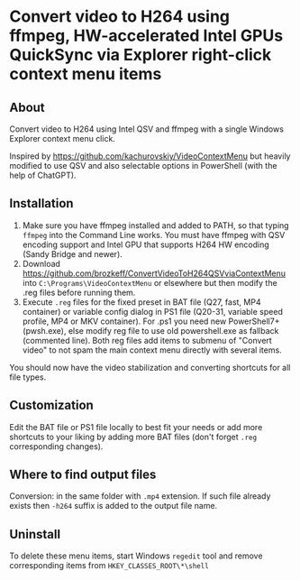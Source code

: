 # Convert video to H264 using ffmpeg, HW-accelerated Intel GPUs QuickSync via Explorer right-click context menu items

## About

Convert video to H264 using Intel QSV and ffmpeg with a single Windows Explorer context menu click.

Inspired by <https://github.com/kachurovskiy/VideoContextMenu> but heavily modified to use QSV and also selectable options in PowerShell (with the help of ChatGPT).

## Installation

1. Make sure you have ffmpeg installed and added to PATH, so that typing `ffmpeg` into the Command Line works. You must have ffmpeg with QSV encoding support and Intel GPU that supports H264 HW encoding (Sandy Bridge and newer).
2. Download <https://github.com/brozkeff/ConvertVideoToH264QSVviaContextMenu> into `C:\Programs\VideoContextMenu` or elsewhere but then modify the .reg files before running them.
3. Execute `.reg` files for the fixed preset in BAT file (Q27, fast, MP4 container) or variable config dialog in PS1 file (Q20-31, variable speed profile, MP4 or MKV container). For .ps1 you need new PowerShell7+ (pwsh.exe), else modify reg file to use old powershell.exe as fallback (commented line). Both reg files add items to submenu of "Convert video" to not spam the main context menu directly with several items.

You should now have the video stabilization and converting shortcuts for all file types.

## Customization

Edit the BAT file or PS1 file locally to best fit your needs or add more shortcuts to your liking by adding more BAT files (don't forget `.reg` corresponding changes).

## Where to find output files

Conversion: in the same folder with `.mp4` extension. If such file already exists then `-h264` suffix is added to the output file name.

## Uninstall

To delete these menu items, start Windows `regedit` tool and remove corresponding items from `HKEY_CLASSES_ROOT\*\shell`
